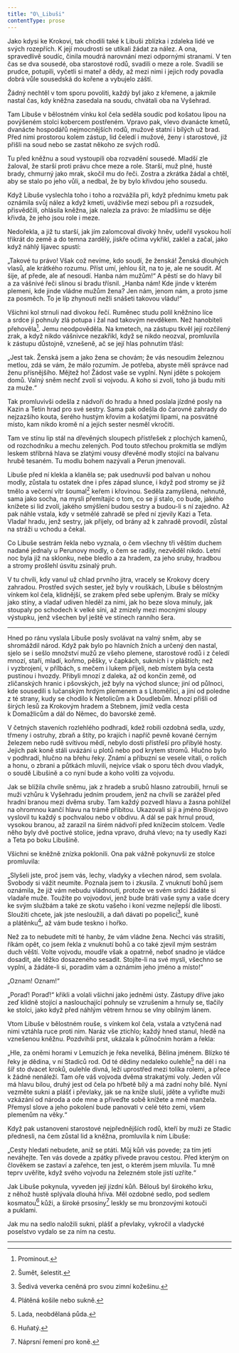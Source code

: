 ```yaml
---
title: "O\_Libuši"
contentType: prose
---
```


<section>

Jako kdysi ke Krokovi, tak chodili také k Libuši zblízka i zdaleka lidé ve svých rozepřích. K její moudrosti se utíkali žádat za nález. A ona, spravedlivě soudíc, činila moudrá narovnání mezi odpornými stranami. V ten čas se dva sousedé, oba starostové rodů, svadili o meze a role. Svadili se prudce, potupili, vyčetli si mateř a dědy, až mezi nimi i jejich rody povadla dobrá vůle sousedská do kořene a vybujelo záští.

Žádný nechtěl v tom sporu povoliti, každý byl jako z křemene, a jakmile nastal čas, kdy kněžna zasedala na soudu, chvátali oba na Vyšehrad.

Tam Libuše v bělostném vínku kol čela seděla soudíc pod košatou lipou na povýšeném stolci kobercem postřeném. Vpravo pak, vlevo dvanácte kmetů, dvanácte hospodářů nejmocnějších rodů, mužové statní i bílých už brad. Před nimi prostorou kolem zástup, lid čeledí i mužové, ženy i starostové, již přišli na soud nebo se zastat někoho ze svých rodů.

Tu před kněžnu a soud vystoupili oba rozvadění sousedé. Mladší zle žaloval, že starší proti právu chce meze a role. Starší, muž plné, husté brady, chmurný jako mrak, skočil mu do řeči. Zostra a zkrátka žádal a chtěl, aby se stalo po jeho vůli, a nedbal, že by bylo křivdou jeho sousedu.

Když Libuše vyslechla toho i toho a rozvážila při, když přednímu kmetu pak oznámila svůj nález a když kmeti, uváživše mezi sebou při a rozsudek, přisvědčili, ohlásila kněžna, jak nalezla za právo: že mladšímu se děje křivda, že jeho jsou role i meze.

Nedořekla, a již tu starší, jak jím zalomcoval divoký hněv, udeřil vysokou holí třikrát do země a do temna zardělý, jiskře očima vykřikl, zaklel a začal, jako když náhlý lijavec spustí:

„Takové tu právo! Však což nevíme, kdo soudí, že ženská! Ženská dlouhých vlasů, ale krátkého rozumu. Příst umí, jehlou šít, na to je, ale ne soudit. Ať šije, ať přede, ale ať nesoudí. Hanba nám mužům!“ A pěstí se do hlavy bil a za vášnivé řeči slinou si bradu třísnil. „Hanba nám! Kde jinde v kterém plemeni, kde jinde vládne mužům žena? Jen nám, jenom nám, a proto jsme za posměch. To je líp zhynouti nežli snášeti takovou vládu!“

Všichni kol strnuli nad divokou řečí. Ruměnec studu polil kněžnino líce a srdce jí pohnuly zlá potupa i žal nad takovým nevděkem. Než hanobiteli přehověla[^18]. Jemu neodpověděla. Na kmetech, na zástupu tkvěl její rozčilený zrak, a když nikdo vášnivce nezakřikl, když se nikdo neozval, promluvila k zástupu důstojně, vznešeně, ač se její hlas pohnutím třásl:

„Jest tak. Ženská jsem a jako žena se chovám; že vás nesoudím železnou metlou, zdá se vám, že málo rozumím. Je potřeba, abyste měli správce nad ženu přísnějšího. Mějtež ho! Žádost vaše se vyplní. Nyní jděte s pokojem domů. Valný sněm nechť zvolí si vojvodu. A koho si zvolí, toho já budu míti za muže.“

Tak promluvivši odešla z nádvoří do hradu a hned poslala jízdné posly na Kazin a Tetin hrad pro své sestry. Sama pak odešla do čarovné zahrady do nejzazšího kouta, šerého hustým křovím a košatými lipami, na posvátné místo, kam nikdo kromě ní a jejích sester nesměl vkročiti.

Tam ve stínu lip stál na dřevěných sloupech přístřešek z plochých kamenů, od rozchodníku a mechu zelených. Pod touto střechou prokmitla se mdlým leskem stříbrná hlava se zlatými vousy dřevěné modly stojící na balvanu hrubě tesaném. Tu modlu bohem nazývali a Perun jmenovali.

Libuše před ní klekla a klaněla se; pak usednuvši pod balvan u nohou modly, zůstala tu ostatek dne i přes západ slunce, i když pod stromy se již tmělo a večerní vítr šoumal[^19] keřem i křovinou. Seděla zamyšlená, nehnutě, sama jako socha, na mysli přemítajíc o tom, co se jí stalo, co bude, jakého knížete si lid zvolí, jakého smýšlení budou sestry a budou-li s ní zajedno. Až pak náhle vstala, kdy v setmělé zahradě se před ní zjevily Kazi a Teta. Vladař hradu, jenž sestry, jak přijely, od brány až k zahradě provodil, zůstal na stráži u vchodu a čekal.

Co Libuše sestrám řekla nebo vyznala, o čem všechny tři věštím duchem nadané jednaly u Perunovy modly, o čem se radily, nezvěděl nikdo. Letní noc byla již na sklonku, nebe bledlo a za hradem, za jeho sruby, hradbou a stromy prošlehl úsvitu zsinalý pruh.

V tu chvíli, kdy vanul už chlad prvního jitra, vracely se Krokovy dcery zahradou. Prostřed svých sester, jež byly v rouškách, Libuše s bělostným vínkem kol čela, klidnější, se zrakem před sebe upřeným. Braly se mlčky jako stíny, a vladař udiven hleděl za nimi, jak ho beze slova minuly, jak stoupaly po schodech k velké síni, až zmizely mezi mocnými sloupy výstupku, jenž všechen byl ještě ve stínech ranního šera.

* * *

Hned po ránu vyslala Libuše posly svolávat na valný sněm, aby se shromáždil národ. Když pak bylo po hlavních žních a určený den nastal, sjelo se i sešlo množství mužů ze všeho plemene, starostové rodů i z čeledí mnozí, staří, mladí, koňmo, pěšky, v čapkách, sukních i v pláštích; než i vyzbrojení, v přílbách, s mečem i lukem přijeli, neb místem byla cesta pustinou i hvozdy. Přibyli mnozí z daleka, až od končin země, od zličanských hranic i pšovských, jež byly na východ slunce; jiní od půlnoci, kde sousedili s lučanským hrdým plemenem a s Litoměřici, a jiní od poledne z té strany, kudy se chodilo k Netolicům a k Doudlebům. Mnozí přišli od širých lesů za Krokovým hradem a Stebnem, jimiž vedla cesta k Domažlicům a dál do Němec, do bavorské země.

V četných staveních rozlehlého podhradí, kdež robili ozdobná sedla, uzdy, třmeny i ostruhy, zbraň a štíty, po krajích i napříč pevně kované černým železem nebo rudě svítivou mědí, nebylo dosti přístřeší pro přibylé hosty. Jejich pak koně stáli uvázáni u plotů nebo pod krytem stromů. Hlučno bylo v podhradí, hlučno na břehu řeky. Známí a příbuzní se vesele vítali, o rolích a honu, o zbrani a půtkách mluvili, nejvíce však o sporu těch dvou vladyk, o soudě Libušině a co nyní bude a koho voliti za vojvodu.

Jak se blížila chvíle sněmu, jak z hradeb a srubů hlasno zatroubili, hrnuli se muži vzhůru k Vyšehradu jedním proudem, jenž na chvíli se zarážel před hradní branou mezi dvěma sruby. Tam každý pozvedl hlavu a žasna pohlížel na ohromnou kančí hlavu na trámě přibitou. Ukazovali si ji a jméno Bivojovo vyslovil tu každý s pochvalou nebo v obdivu. A dál se pak hrnul proud, vysokou branou, až zarazil na širém nádvoří před knížecím stolcem. Vedle něho byly dvě poctivé stolice, jedna vpravo, druhá vlevo; na ty usedly Kazi a Teta po boku Libušině.

Všichni se kněžně znízka poklonili. Ona pak vážně pokynuvši ze stolce promluvila:

„Slyšeli jste, proč jsem vás, lechy, vladyky a všechen národ, sem svolala. Svobody si vážit neumíte. Poznala jsem to i zkusila. Z vnuknutí bohů jsem oznámila, že již vám nebudu vládnouti, protože ve svém srdci žádáte si vladaře muže. Toužíte po vojvodovi, jenž bude bráti vaše syny a vaše dcery ke svým službám a také ze skotu vašeho i koní vezme nejlepší dle libosti. Sloužiti chcete, jak jste nesloužili, a daň dávati po popelici[^20], kuně a plátěnku[^21], až vám bude teskno i hořko.

Než za to nebudete míti té hanby, že vám vládne žena. Nechci vás strašiti, říkám opět, co jsem řekla z vnuknutí bohů a co také zjevil mým sestrám duch věští. Volte vojvodu, moudře však a opatrně, neboť snadno je vládce dosadit, ale těžko dosazeného sesadit. Stojíte-li na své mysli, všechno se vyplní, a žádáte-li si, poradím vám a oznámím jeho jméno a místo!“

„Oznam! Oznam!“

„Poraď! Poraď!“ křikli a volali všichni jako jedněmi ústy. Zástupy dříve jako zeď klidně stojící a naslouchající pohnuly se vzrušením a hrnuly se, tlačily ke stolci, jako když před náhlým větrem hrnou se vlny obilným lánem.

Vtom Libuše v bělostném rouše, s vínkem kol čela, vstala a vztyčená nad nimi vztáhla ruce proti nim. Naráz vše ztichlo; každý hned stanul, hledě na vznešenou kněžnu. Pozdvihši prst, ukázala k půlnočním horám a řekla:

„Hle, za oněmi horami v Lemuzích je řeka neveliká, Bělina jménem. Blízko té řeky je dědina, v ní Stadiců rod. Od té dědiny nedaleko oulehle[^22] na dél i na šíř sto dvacet kroků, oulehle divná, leží uprostřed mezi tolika rolemi, a přece k žádné nenáleží. Tam oře váš vojvoda dvěma strakatými voly. Jeden vůl má hlavu bílou, druhý jest od čela po hřbetě bílý a má zadní nohy bílé. Nyní vezměte sukni a plášť i převlaky, jak se na kníže sluší, jděte a vyřiďte muži vzkázání od národa a ode mne a přiveďte sobě knížete a mně manžela. Přemysl slove a jeho pokolení bude panovati v celé této zemi, všem plemenům na věky.“

Když pak ustanoveni starostové nejpřednějších rodů, kteří by muži ze Stadic přednesli, na čem zůstal lid a kněžna, promluvila k nim Libuše:

„Cesty hledati nebudete, aniž se ptáti. Můj kůň vás povede; za tím jeti neváhejte. Ten vás dovede a zpátky přivede pravou cestou. Před kterým on člověkem se zastaví a zařehce, ten jest, o kterém jsem mluvila. Tu mně teprv uvěříte, když svého vojvodu na železném stole jistí uzříte.“

Jak Libuše pokynula, vyveden její jízdní kůň. Bělouš byl širokého krku, z něhož hustě splývala dlouhá hříva. Měl ozdobné sedlo, pod sedlem kosmatou[^23] kůži, a široké prsosiny[^24] leskly se mu bronzovými kotouči a puklami.

Jak mu na sedlo naložili sukni, plášť a převlaky, vykročil a vladycké poselstvo vydalo se za ním na cestu.

* * *

[^18]: Prominout.

[^19]: Šumět, šelestit.

[^20]: Šedivá veverka ceněná pro svou zimní kožešinu.

[^21]: Plátěná košile nebo sukně.

[^22]: Lada, neobdělaná půda.

[^23]: Huňatý.

[^24]: Náprsní řemení pro koně.

</section>
